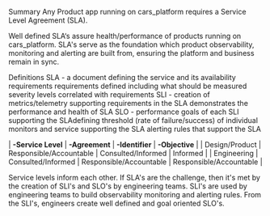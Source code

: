 Summary
Any Product app running on cars_platform requires a Service Level Agreement (SLA).

Well defined SLA‘s assure health/performance of products running on cars_platform. SLA's serve as
the foundation which product observability, monitoring and alerting are built from, ensuring the platform and business remain in sync.

Definitions
SLA - a document defining the service and its availability requirements
requirements defined including what should be measured
severity levels correlated with requirements
SLI - creation of metrics/telemetry supporting requirements in the SLA
demonstrates the performance and health of SLA
SLO - performance goals of each SLI supporting the SLAdefining threshold (rate of failure/success) of individual monitors and service supporting the SLA
alerting rules that support the SLA


| **-Service Level** | **-Agreement**          | **-Identifier**         | **-Objective**          |
| Design/Product     | Responsible/Accountable | Consulted/Informed      | Informed                |
| Engineering        | Consulted/Informed      | Responsible/Accountable | Responsible/Accountable |

Service levels inform each other. If SLA's are the challenge, then it's met by the creation of SLI's
and SLO's by engineering teams. SLI's are used by engineering teams to build observability 
monitoring and alerting rules. From the SLI's, engineers create well defined and goal oriented SLO's.

